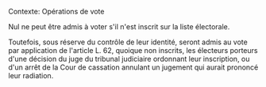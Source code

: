 Contexte: Opérations de vote

Nul ne peut être admis à voter s'il n'est inscrit sur la liste électorale.

Toutefois, sous réserve du contrôle de leur identité, seront admis au vote par application de l'article L. 62, quoique non inscrits, les électeurs porteurs d'une décision du juge du tribunal judiciaire ordonnant leur inscription, ou d'un arrêt de la Cour de cassation annulant un jugement qui aurait prononcé leur radiation.